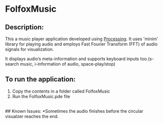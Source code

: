 # FolfoxMusic
## Description:
This a music player application developed using [Processing](https://processing.org/).
It uses 'minim' library for playing audio and employs Fast Fourier Transform (FFT) of audio signals for visualization.

It displays audio’s meta-information and supports keyboard inputs too.(s-search music, i-information of audio, space-play/stop)
</br>
## To run the application:
1. Copy the contents in a folder called FolfoxMusic
2. Run the FolfoxMusic.pde file
</br>
## Known Issues:
*Sometimes the audio finishes before the circular visualzer reaches the end.

